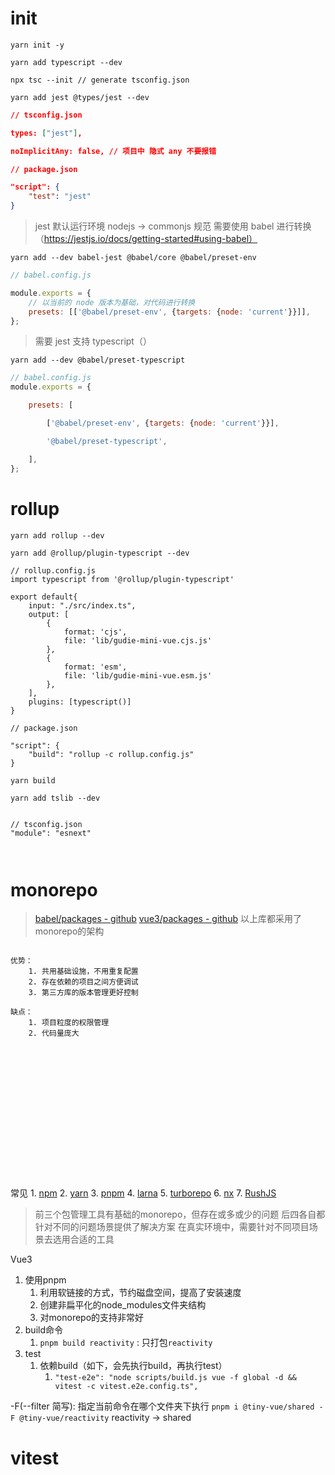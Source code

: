 # init 

```shell
yarn init -y

yarn add typescript --dev

npx tsc --init // generate tsconfig.json

yarn add jest @types/jest --dev

```

```json
// tsconfig.json

types: ["jest"],

noImplicitAny: false, // 项目中 隐式 any 不要报错

```


```json
// package.json

"script": {
	"test": "jest"
}

```

> jest 默认运行环境 nodejs -> commonjs 规范
> 需要使用 babel 进行转换（https://jestjs.io/docs/getting-started#using-babel）
```shell
yarn add --dev babel-jest @babel/core @babel/preset-env

```

```javascript
// babel.config.js

module.exports = {
	// 以当前的 node 版本为基础，对代码进行转换
	presets: [['@babel/preset-env', {targets: {node: 'current'}}]], 
};
```

>需要 jest 支持 typescript（）

```shell
yarn add --dev @babel/preset-typescript

```

```javascript
// babel.config.js
module.exports = {

	presets: [

		['@babel/preset-env', {targets: {node: 'current'}}],

		'@babel/preset-typescript',

	],
};
```



# rollup

```shell
yarn add rollup --dev

yarn add @rollup/plugin-typescript --dev

// rollup.config.js
import typescript from '@rollup/plugin-typescript'

export default{
	input: "./src/index.ts",
	output: [
		{
			format: 'cjs',
			file: 'lib/gudie-mini-vue.cjs.js'
		},
		{
			format: 'esm',
			file: 'lib/gudie-mini-vue.esm.js'
		},
	],
	plugins: [typescript()]
}

// package.json

"script": {
	"build": "rollup -c rollup.config.js"
}

yarn build

yarn add tslib --dev


// tsconfig.json
"module": "esnext"



```


# monorepo

> [babel/packages - github](https://github.com/babel/babel/tree/main/packages)
> [vue3/packages - github](https://github.com/vuejs/core/tree/main/packages)
> 以上库都采用了monorepo的架构


```

优势：
	1. 共用基础设施，不用重复配置
	2. 存在依赖的项目之间方便调试
	3. 第三方库的版本管理更好控制

缺点：
	1. 项目粒度的权限管理
	2. 代码量庞大

















```





常见
	1. [npm](https://www.npmjs.com/)
	2. [yarn](https://yarnpkg.com/)
	3. [pnpm](https://pnpm.io/zh/)
	4. [larna](https://lerna.js.org/)
	5. [turborepo](https://turbo.build/)
	6. [nx](https://nx.dev/)
	7. [RushJS](https://rushjs.io/)

> 前三个包管理工具有基础的monorepo，但存在或多或少的问题
> 后四各自都针对不同的问题场景提供了解决方案
> 在真实环境中，需要针对不同项目场景去选用合适的工具


Vue3
1. 使用pnpm
	1. 利用软链接的方式，节约磁盘空间，提高了安装速度
	2. 创建非扁平化的node_modules文件夹结构
	3. 对monorepo的支持非常好
2. build命令
	1. `pnpm build reactivity` : 只打包`reactivity`
3. test
	1. 依赖build（如下，会先执行build，再执行test）
		1. `"test-e2e": "node scripts/build.js vue -f global -d && vitest -c vitest.e2e.config.ts",`




-F(--filter 简写): 指定当前命令在哪个文件夹下执行
`pnpm i @tiny-vue/shared -F @tiny-vue/reactivity`
reactivity -> shared





















# vitest


